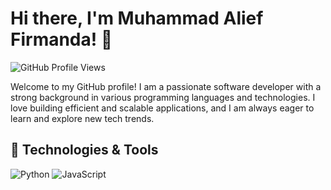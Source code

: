 # Hi there, I'm Muhammad Alief Firmanda! 👋

![GitHub Profile Views](https://komarev.com/ghpvc/?username=PamanAleph&color=green)

Welcome to my GitHub profile! I am a passionate software developer with a strong background in various programming languages and technologies. I love building efficient and scalable applications, and I am always eager to learn and explore new tech trends.

## 🔧 Technologies & Tools

![Python](https://img.shields.io/badge/Python-3776AB?style=for-the-badge&logo=python&logoColor=white)
![JavaScript](https://img.shields.io/badge/JavaScript-F7DF1E?style=for-the-badge&logo=javascript&logoColor=black)
